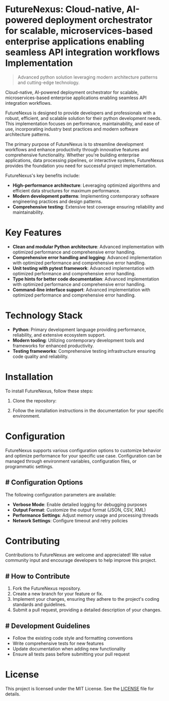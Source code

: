 <!-- fallback_FutureNexus_20250727043037_35378 -->

# FutureNexus: Cloud-native, AI-powered deployment orchestrator for scalable, microservices-based enterprise applications enabling seamless API integration workflows Implementation
> Advanced python solution leveraging modern architecture patterns and cutting-edge technology.

Cloud-native, AI-powered deployment orchestrator for scalable, microservices-based enterprise applications enabling seamless API integration workflows.

FutureNexus is designed to provide developers and professionals with a robust, efficient, and scalable solution for their python development needs. This implementation focuses on performance, maintainability, and ease of use, incorporating industry best practices and modern software architecture patterns.

The primary purpose of FutureNexus is to streamline development workflows and enhance productivity through innovative features and comprehensive functionality. Whether you're building enterprise applications, data processing pipelines, or interactive systems, FutureNexus provides the foundation you need for successful project implementation.

FutureNexus's key benefits include:

* **High-performance architecture**: Leveraging optimized algorithms and efficient data structures for maximum performance.
* **Modern development patterns**: Implementing contemporary software engineering practices and design patterns.
* **Comprehensive testing**: Extensive test coverage ensuring reliability and maintainability.

# Key Features

* **Clean and modular Python architecture**: Advanced implementation with optimized performance and comprehensive error handling.
* **Comprehensive error handling and logging**: Advanced implementation with optimized performance and comprehensive error handling.
* **Unit testing with pytest framework**: Advanced implementation with optimized performance and comprehensive error handling.
* **Type hints for better code documentation**: Advanced implementation with optimized performance and comprehensive error handling.
* **Command-line interface support**: Advanced implementation with optimized performance and comprehensive error handling.

# Technology Stack

* **Python**: Primary development language providing performance, reliability, and extensive ecosystem support.
* **Modern tooling**: Utilizing contemporary development tools and frameworks for enhanced productivity.
* **Testing frameworks**: Comprehensive testing infrastructure ensuring code quality and reliability.

# Installation

To install FutureNexus, follow these steps:

1. Clone the repository:


2. Follow the installation instructions in the documentation for your specific environment.

# Configuration

FutureNexus supports various configuration options to customize behavior and optimize performance for your specific use case. Configuration can be managed through environment variables, configuration files, or programmatic settings.

## # Configuration Options

The following configuration parameters are available:

* **Verbose Mode**: Enable detailed logging for debugging purposes
* **Output Format**: Customize the output format (JSON, CSV, XML)
* **Performance Settings**: Adjust memory usage and processing threads
* **Network Settings**: Configure timeout and retry policies

# Contributing

Contributions to FutureNexus are welcome and appreciated! We value community input and encourage developers to help improve this project.

## # How to Contribute

1. Fork the FutureNexus repository.
2. Create a new branch for your feature or fix.
3. Implement your changes, ensuring they adhere to the project's coding standards and guidelines.
4. Submit a pull request, providing a detailed description of your changes.

## # Development Guidelines

* Follow the existing code style and formatting conventions
* Write comprehensive tests for new features
* Update documentation when adding new functionality
* Ensure all tests pass before submitting your pull request

# License

This project is licensed under the MIT License. See the [LICENSE](https://github.com/marcmotta/FutureNexus/blob/main/LICENSE) file for details.
